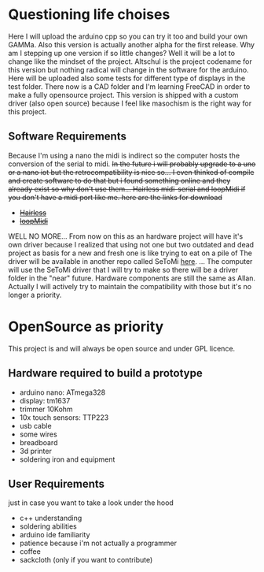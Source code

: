 # Questioning life choises
Here I will upload the arduino cpp so you can try it too and build your own GAMMa.
Also this version is actually another alpha for the first release.
Why am I stepping up one version if so little changes? Well it will be a lot to change like the mindset of the project.
Altschul is the project codename for this version but nothing radical will change in the software for the arduino. Here will be uploaded also some tests for different type of displays in the test folder.
There now is a CAD folder and I'm learning FreeCAD in order to make a fully opensource project.
This version is shipped with a custom driver (also open source) because I feel like masochism is the right way for this project.

## Software Requirements
Because I'm using a nano the midi is indirect so the computer hosts the conversion of the serial to midi. ~~In the future i will probably upgrade to a uno or a nano iot but the retrocompatibility is nice so... I even thinked of compile and create software to do that but i found something online and they already exist so why don't use them... Hairless midi-serial and loopMidi if you don't have a midi port like me.
here are the links for download~~
- ~~[Hairless](https://projectgus.github.io/hairless-midiserial/)~~
- ~~[loopMidi](https://www.tobias-erichsen.de/software/loopmidi.html)~~

WELL NO MORE...
From now on this as an hardware project will have it's own driver because I realized that using not one but two outdated and dead project as basis for a new and fresh one is like trying to eat on a pile of 
The driver will be available in another repo called SeToMi [here](https://github.com/Valentix/SeToMi).
...
The computer will use the SeToMi driver that I will try to make so there will be a driver folder in the "near" future. Hardware components are still the same as Allan.
Actually I will actively try to maintain the compatibility with those but it's no longer a priority.
# OpenSource as priority
This project is and will always be open source and under GPL licence.
## Hardware required to build a prototype
- arduino nano: ATmega328
- display: tm1637
- trimmer 10Kohm
- 10x touch sensors: TTP223
- usb cable
- some wires
- breadboard
- 3d printer
- soldering iron and equipment
## User Requirements
just in case you want to take a look under the hood
- c++ understanding
- soldering abilities
- arduino ide familiarity
- patience because i'm not actually a programmer
- coffee
- sackcloth (only if you want to contribute)
